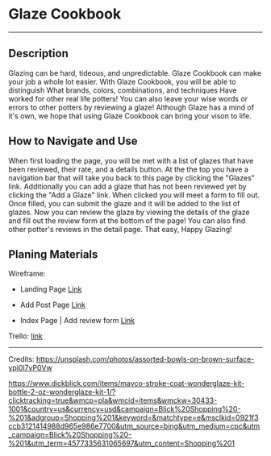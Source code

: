 # Glaze Cookbook
***
## Description
Glazing can be hard, tideous, and unpredictable. Glaze Cookbook can make your job a whole lot easier. With Glaze Cookbook, you will be able to distinguish What brands, colors, combinations, and techniques Have worked for other real life potters! You can also leave your wise words or errors to other potters by reviewing a glaze! Although Glaze has a mind of it's own, we hope that using Glaze Cookbook can bring your vison to life. 

## How to Navigate and Use

When first loading the page, you will be met with a list of glazes that have been reviewed, their rate, and a details button. At the the top you have a navigation bar that will take you back to this page by clicking the "Glazes" link. Additionally you can add a glaze that has not been reviewed yet by clicking the "Add a Glaze" link. When clicked you will meet a form to fill out. Once filled, you can submit the glaze and it will be added to the list of glazes. Now you can review the glaze by viewing the details of the glaze and fill out the review form at the bottom of the page! You can also find other potter's reviews in the detail page. That easy, Happy Glazing!
## Planing Materials
Wireframe:
* Landing Page
[Link](https://drive.google.com/file/d/1D0Zpby86zT5O21Dbktk9scNayEiRZYgF/view?usp=sharing)

* Add Post Page
[Link](https://drive.google.com/file/d/1N0D3S85nL8qJHY6fi3NmN7vSWmgz40Ye/view?usp=sharing)

* Index Page | Add review form
[Link](https://drive.google.com/file/d/12fPkzwU09RFSQHrVcZDdYIZHanghEOaL/view?usp=sharing)

Trello:
[link](https://trello.com/invite/b/H716waB7/ATTI9b2efde8ddee05f5b3d4bdcec59deb913564FE6F/my-web-app)
***
Credits:
https://unsplash.com/photos/assorted-bowls-on-brown-surface-ypi0l7vP0Vw

https://www.dickblick.com/items/mayco-stroke-coat-wonderglaze-kit-bottle-2-oz-wonderglaze-kit-1/?clicktracking=true&wmcp=pla&wmcid=items&wmckw=30433-1001&country=us&currency=usd&campaign=Blick%20Shopping%20-%201&adgroup=Shopping%201&keyword=&matchtype=e&msclkid=0921f3ccb3121414988d965e986e7700&utm_source=bing&utm_medium=cpc&utm_campaign=Blick%20Shopping%20-%201&utm_term=4577335631065697&utm_content=Shopping%201
